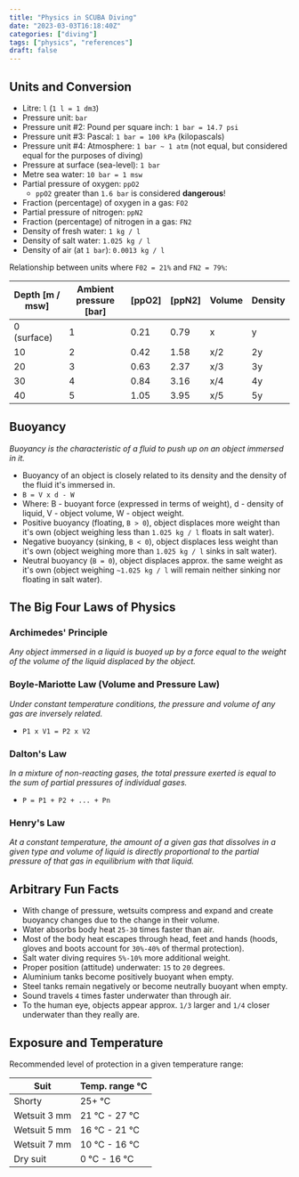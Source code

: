```yaml
---
title: "Physics in SCUBA Diving"
date: "2023-03-03T16:18:40Z"
categories: ["diving"]
tags: ["physics", "references"]
draft: false
---
```


## Units and Conversion

- Litre: `l` (`1 l = 1 dm3`)
- Pressure unit: `bar`
- Pressure unit #2: Pound per square inch: `1 bar = 14.7 psi`
- Pressure unit #3: Pascal: `1 bar = 100 kPa` (kilopascals)
- Pressure unit #4: Atmosphere: `1 bar ~ 1 atm` (not equal, but considered equal for the purposes of diving)
- Pressure at surface (sea-level): `1 bar`
- Metre sea water: `10 bar = 1 msw`
- Partial pressure of oxygen: `ppO2`
  - `ppO2` greater than `1.6 bar` is considered **dangerous**!
- Fraction (percentage) of oxygen in a gas: `FO2`
- Partial pressure of nitrogen: `ppN2`
- Fraction (percentage) of nitrogen in a gas: `FN2`
- Density of fresh water: `1 kg / l`
- Density of salt water: `1.025 kg / l`
- Density of air (at `1 bar`): `0.0013 kg / l`

Relationship between units where `F02 = 21%` and `FN2 = 79%`:

| Depth [m / msw] | Ambient pressure [bar] | [ppO2] | [ppN2] | Volume | Density |
| --------------- | ---------------------- | ------ | ------ | ------ | ------- |
| 0 (surface) | 1 | 0.21 | 0.79 | x | y |
| 10 | 2 | 0.42 | 1.58 | x/2 | 2y |
| 20 | 3 | 0.63 | 2.37 | x/3 | 3y |
| 30 | 4 | 0.84 | 3.16 | x/4 | 4y |
| 40 | 5 | 1.05 | 3.95 | x/5 | 5y |


## Buoyancy

_Buoyancy is the characteristic of a fluid to push up on an object immersed in it._

- Buoyancy of an object is closely related to its density and the density of the fluid it's immersed in.
- `B = V x d - W`
- Where: B - buoyant force (expressed in terms of weight), d - density of liquid, V - object volume, W - object weight.
- Positive buoyancy (floating, `B > 0`), object displaces more weight than it's own
  (object weighing less than `1.025 kg / l` floats in salt water).
- Negative buoyancy (sinking, `B < 0`), object displaces less weight than it's own
  (object weighing more than `1.025 kg / l` sinks in salt water).
- Neutral buoyancy (`B = 0`), object displaces approx. the same weight as it's own
  (object weighing `~1.025 kg / l` will remain neither sinking nor floating in salt water).

## The Big Four Laws of Physics

### Archimedes' Principle

_Any object immersed in a liquid is buoyed up by a force equal to the weight of the volume of the liquid displaced by
the object._

### Boyle-Mariotte Law (Volume and Pressure Law)

_Under constant temperature conditions, the pressure and volume of any gas are inversely related._

- `P1 x V1 = P2 x V2`

### Dalton's Law

_In a mixture of non-reacting gases, the total pressure exerted is equal to the sum of partial pressures of individual
gases._

- `P = P1 + P2 + ... + Pn`

### Henry's Law

_At a constant temperature, the amount of a given gas that dissolves in a given type and volume of liquid is directly
proportional to the partial pressure of that gas in equilibrium with that liquid._

## Arbitrary Fun Facts

- With change of pressure, wetsuits compress and expand and create buoyancy changes due to the change in their volume.
- Water absorbs body heat `25-30` times faster than air.
- Most of the body heat escapes through head, feet and hands
  (hoods, gloves and boots account for `30%-40%` of thermal protection).
- Salt water diving requires `5%-10%` more additional weight.
- Proper position (attitude) underwater: `15` to `20` degrees.
- Aluminium tanks become positively buoyant when empty.
- Steel tanks remain negatively or become neutrally buoyant when empty.
- Sound travels `4` times faster underwater than through air.
- To the human eye, objects appear approx. `1/3` larger and `1/4` closer underwater than they really are.

## Exposure and Temperature

Recommended level of protection in a given temperature range:

| Suit | Temp. range °C |
| --------- | ----------- |
| Shorty | 25+ °C |
| Wetsuit 3 mm | 21 °C - 27 °C |
| Wetsuit 5 mm | 16 °C - 21 °C |
| Wetsuit 7 mm | 10 °C - 16 °C |
| Dry suit | 0 °C - 16 °C |
